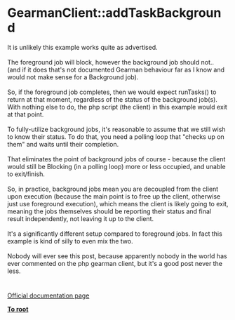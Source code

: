 # GearmanClient::addTaskBackground




<div class="phpcode"><span class="html">
It is unlikely this example works quite as advertised.<br><br>The foreground job will block, however the background job should not.. (and if it does that&apos;s not documented Gearman behaviour far as I know and would not make sense for a Background job).<br><br>So, if the foreground job completes, then we would expect runTasks() to return at that moment, regardless of the status of the background job(s). With nothing else to do, the php script (the client) in this example would exit at that point. <br><br>To fully-utilize background jobs, it&apos;s reasonable to assume that we still wish to know their status. To do that, you need a polling loop that &quot;checks up on them&quot; and waits until their completion. <br><br>That eliminates the point of background jobs of course - because the client would still be Blocking (in a polling loop) more or less occupied, and unable to exit/finish. <br><br>So, in practice, background jobs mean you are decoupled from the client upon execution (because the main point is to free up the client, otherwise just use foreground execution), which means the client is likely going to exit, meaning the jobs themselves should be reporting their status and final result independently, not leaving it up to the client. <br><br>It&apos;s a significantly different setup compared to foreground jobs. In fact this example is kind of silly to even mix the two. <br><br>Nobody will ever see this post, because apparently nobody in the world has ever commented on the php gearman client, but it&apos;s a good post never the less.</span>
</div>
  

#

[Official documentation page](https://www.php.net/manual/en/gearmanclient.addtaskbackground.php)

**[To root](/README.md)**